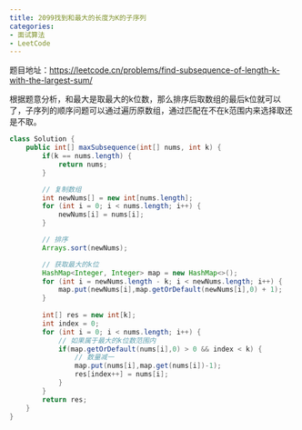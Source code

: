 ```yaml
---
title: 2099找到和最大的长度为K的子序列
categories:
- 面试算法
- LeetCode
---
```


题目地址：https://leetcode.cn/problems/find-subsequence-of-length-k-with-the-largest-sum/

根据题意分析，和最大是取最大的k位数，那么排序后取数组的最后k位就可以了，子序列的顺序问题可以通过遍历原数组，通过匹配在不在k范围内来选择取还是不取。

```java
class Solution {
    public int[] maxSubsequence(int[] nums, int k) {
        if(k == nums.length) {
            return nums;
        }

        // 复制数组
        int newNums[] = new int[nums.length];
        for (int i = 0; i < nums.length; i++) {
            newNums[i] = nums[i];
        }

        // 排序
        Arrays.sort(newNums);

        // 获取最大的k位
        HashMap<Integer, Integer> map = new HashMap<>();
        for (int i = newNums.length - k; i < newNums.length; i++) {
            map.put(newNums[i],map.getOrDefault(newNums[i],0) + 1);
        }
        
        int[] res = new int[k];
        int index = 0;
        for (int i = 0; i < nums.length; i++) {
            // 如果属于最大的k位数范围内
            if(map.getOrDefault(nums[i],0) > 0 && index < k) {
                // 数量减一
                map.put(nums[i],map.get(nums[i])-1);
                res[index++] = nums[i];
            }
        }
        return res;
    }
}
```

